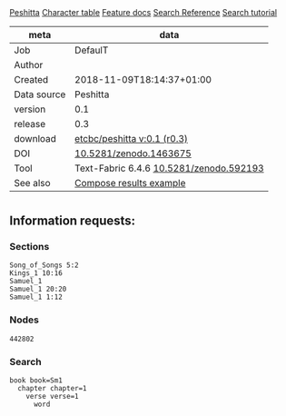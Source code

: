

<div class="hdlinks">
  <a target="_blank" href="https://github.com/etcbc/peshitta/blob/master/docs/about.md" title="provenance of this corpus">Peshitta</a>
  <a target="_blank" href="https://dans-labs.github.io/text-fabric/Writing/Syriac/" title="Syriac characters and transcriptions">Character table</a>
  <a target="_blank" href="https://github.com/etcbc/peshitta/blob/master/docs/transcription-0.1.md" title="Peshitta feature documentation">Feature docs</a>
  <a target="_blank" href="https://dans-labs.github.io/text-fabric/Api/General/#search-templates" title="Search Templates Introduction and Reference">Search Reference</a>
  <a target="_blank" href="https://nbviewer.jupyter.org/github/etcbc/peshitta/blob/master/tutorial/search.ipynb" title="Search tutorial in Jupyter Notebook">Search tutorial</a>
</div>



meta | data
--- | ---
Job | DefaulT
Author | 
Created | 2018-11-09T18:14:37+01:00
Data source | Peshitta
version | 0.1
release | 0.3
download   | [etcbc/peshitta v:0.1 (r0.3)](https://github.com/etcbc/peshitta/releases/download/0.3/0.1.zip)
DOI | [10.5281/zenodo.1463675](https://doi.org/10.5281/zenodo.1463675)
Tool | Text-Fabric 6.4.6 [10.5281/zenodo.592193](https://doi.org/10.5281/zenodo.592193)
See also | [Compose results example](https://nbviewer.jupyter.org/github/dans-labs/text-fabric/blob/master/examples/compose.ipynb)


# 

## 



## Information requests:

### Sections

```
Song_of_Songs 5:2
Kings_1 10:16
Samuel_1
Samuel_1 20:20
Samuel_1 1:12
```

### Nodes

```
442802
```

### Search

```
book book=Sm1
  chapter chapter=1
    verse verse=1
      word
```
